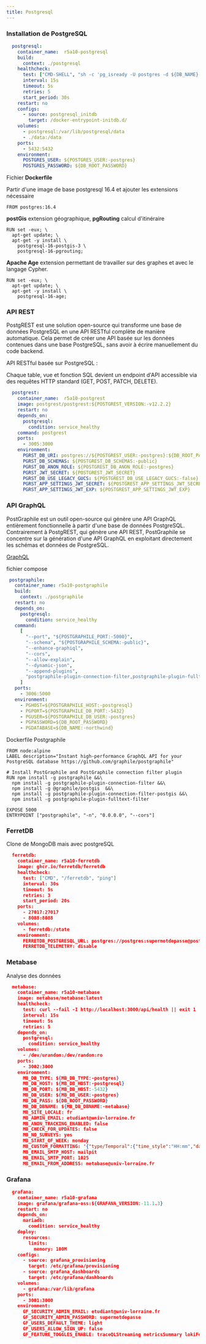 ```yaml
---
title: Postgresql
---
```


### Installation de PostgreSQL

```yaml
  postgresql:
    container_name:  r5a10-postgresql
    build:
      context: ./postgresql
    healthcheck:
      test: ["CMD-SHELL", "sh -c 'pg_isready -U postgres -d ${DB_NAME}'"]
      interval: 15s
      timeout: 5s
      retries: 5
      start_period: 30s
    restart: no
    configs:
      - source: postgresql_initdb
        target: /docker-entrypoint-initdb.d/
    volumes:
      - postgresql:/var/lib/postgresql/data
      - ./data:/data
    ports:
      - 5432:5432
    environment:
      POSTGRES_USER: ${POSTGRES_USER:-postgres}
      POSTGRES_PASSWORD: ${DB_ROOT_PASSWORD}
```

Fichier **Dockerfile**

Partir d'une image de base postgresql 16.4 et ajouter les extensions nécessaire

```
FROM postgres:16.4
```

**postGis** extension géographique, **pgRouting** calcul d'itinéraire

```
RUN set -eux; \
  apt-get update; \
  apt-get -y install \
    postgresql-16-postgis-3 \
    postgresql-16-pgrouting;
```

**Apache Age** extension permettant de travailler sur des graphes et avec le langage Cypher.

```
RUN set -eux; \
  apt-get update; \
  apt-get -y install \
    postgresql-16-age;
```

### API REST

PostgREST est une solution open-source qui transforme une base de données PostgreSQL en une API RESTful complète de manière automatique. Cela permet de créer une API basée sur les données contenues dans une base PostgreSQL, sans avoir à écrire manuellement du code backend. 

API RESTful basée sur PostgreSQL :

Chaque table, vue et fonction SQL devient un endpoint d'API accessible via des requêtes HTTP standard (GET, POST, PATCH, DELETE).

```yaml
  postgrest:
    container_name:  r5a10-postgrest
    image: postgrest/postgrest:${POSTGREST_VERSION:-v12.2.2}
    restart: no
    depends_on:
      postgresql:
        condition: service_healthy
    command: postgrest
    ports:
      - 3005:3000
    environment:
      PGRST_DB_URI: postgres://${POSTGREST_USER:-postgres}:${DB_ROOT_PASSWORD}@${POSTGREST_HOST:-postgresql}:${POSTGREST_DB_PORT:-5432}/${DB_NAME:-northwind}
      PGRST_DB_SCHEMAS: ${POSTGREST_DB_SCHEMAS:-public}
      PGRST_DB_ANON_ROLE: ${POSTGREST_DB_ANON_ROLE:-postgres}
      PGRST_JWT_SECRET: ${POSTGREST_JWT_SECRET}
      PGRST_DB_USE_LEGACY_GUCS: ${POSTGREST_DB_USE_LEGACY_GUCS:-false}
      PGRST_APP_SETTINGS_JWT_SECRET: ${POSTGREST_APP_SETTINGS_JWT_SECRET}
      PGRST_APP_SETTINGS_JWT_EXP: ${POSTGREST_APP_SETTINGS_JWT_EXP}
```

### API GraphQL

PostGraphile est un outil open-source qui génère une API GraphQL entièrement fonctionnelle à partir d'une base de données PostgreSQL. Contrairement à PostgREST, qui génère une API REST, PostGraphile se concentre sur la génération d'une API GraphQL en exploitant directement les schémas et données de PostgreSQL.

[GraphQL](graphe/graphql)

fichier compose

```yaml
 postgraphile:
   container_name: r5a10-postgraphile
   build:
     context: ./postgraphile
   restart: no
   depends_on:
     postgresql:
       condition: service_healthy
   command:
     [
       "--port", "${POSTGRAPHILE_PORT:-5000}",
       "--schema", "${POSTGRAPHILE_SCHEMA:-public}",
       "--enhance-graphiql",
       "--cors",
       "--allow-explain",
       "--dynamic-json",
       "--append-plugins",
       "postgraphile-plugin-connection-filter,postgraphile-plugin-fulltext-filter,@graphile/postgis,postgraphile-plugin-connection-filter-postgis"
     ]
   ports:
     - 3006:5000
   environment:
     - PGHOST=${POSTGRAPHILE_HOST:-postgresql}
     - PGPORT=${POSTGRAPHILE_DB_PORT:-5432}
     - PGUSER=${POSTGRAPHILE_DB_USER:-postgres}
     - PGPASSWORD=${DB_ROOT_PASSWORD}
     - PGDATABASE=${DB_NAME:-northwind}
```

Dockerfile Postgraphile

```
FROM node:alpine
LABEL description="Instant high-performance GraphQL API for your PostgreSQL database https://github.com/graphile/postgraphile"

# Install PostGraphile and PostGraphile connection filter plugin
RUN npm install -g postgraphile &&\
  npm install -g postgraphile-plugin-connection-filter &&\
  npm install -g @graphile/postgis  &&\
  npm install -g postgraphile-plugin-connection-filter-postgis &&\
  npm install -g postgraphile-plugin-fulltext-filter

EXPOSE 5000
ENTRYPOINT ["postgraphile", "-n", "0.0.0.0", "--cors"]
```

### FerretDB

Clone de MongoDB mais avec postgreSQL

```json
  ferretdb:
    container_name: r5a10-ferretdb
    image: ghcr.io/ferretdb/ferretdb
    healthcheck:
      test: ["CMD", "/ferretdb", "ping"]
      interval: 30s
      timeout: 5s
      retries: 3
      start_period: 20s
    ports:
      - 27017:27017
      - 8088:8088
    volumes:
      - ferretdb:/state
    environment:
      FERRETDB_POSTGRESQL_URL: postgres://postgres:supermotdepasse@postgresql:5432/ferretdb
      FERRETDB_TELEMETRY: disable
```

### Metabase

Analyse des données


```json
  metabase:
    container_name: r5a10-metabase
    image: metabase/metabase:latest
    healthcheck:
      test: curl --fail -I http://localhost:3000/api/health || exit 1
      interval: 15s
      timeout: 5s
      retries: 5
    depends_on:
      postgresql:
        condition: service_healthy
    volumes:
      - /dev/urandom:/dev/random:ro
    ports:
      - 3002:3000
    environment:
      MB_DB_TYPE: ${MB_DB_TYPE:-postgres}
      MB_DB_HOST: ${MB_DB_HOST:-postgresql}
      MB_DB_PORT: ${MB_DB_HOST:-5432}
      MB_DB_USER: ${MB_DB_USER:-postgres}
      MB_DB_PASS: ${DB_ROOT_PASSWORD}
      MB_DB_DBNAME: ${MB_DB_DBNAME:-metabase}
      MB_SITE_LOCALE: fr
      MB_ADMIN_EMAIL: etudiant@univ-lorraine.fr
      MB_ANON_TRACKING_ENABLED: false
      MB_CHECK_FOR_UPDATES: false
      MB_NO_SURVEYS: yes
      MB_START_OF_WEEK: monday
      MB_CUSTOM_FORMATTING: '{"type/Temporal":{"time_style":"HH:mm","date_style":"D MMMM, YYYY","date_abbreviate":true},"type/Currency":{"currency":"EUR"},"type/Number":{"number_separators":", "}}'
      MB_EMAIL_SMTP_HOST: mailpit
      MB_EMAIL_SMTP_PORT: 1025
      MB_EMAIL_FROM_ADDRESS: metabase@univ-lorraine.fr
```

### Grafana

```json
  grafana:
    container_name: r5a10-grafana
    image: grafana/grafana-oss:${GRAFANA_VERSION:-11.1.3}
    restart: no
    depends_on:
      mariadb:
        condition: service_healthy
    deploy:
      resources:
        limits:
          memory: 100M
    configs:
      - source: grafana_provisioning
        target: /etc/grafana/provisioning
      - source: grafana_dashboards
        target: /etc/grafana/dashboards
    volumes:
      - grafana:/var/lib/grafana
    ports:
      - 3001:3000
    environment:
      GF_SECURITY_ADMIN_EMAIL: etudiant@univ-lorraine.fr
      GF_SECURITY_ADMIN_PASSWORD: supermotdepasse
      GF_USERS_DEFAULT_THEME: light
      GF_USERS_ALLOW_SIGN_UP: false
      GF_FEATURE_TOGGLES_ENABLE: traceQLStreaming metricsSummary lokiFormatQuery alertmanagerRemoteOnly
```
